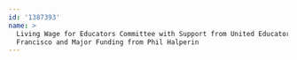 ```yaml
---
id: '1387393'
name: >
  Living Wage for Educators Committee with Support from United Educators of San
  Francisco and Major Funding from Phil Halperin
---
```


